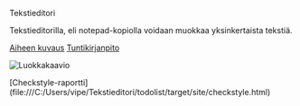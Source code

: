 Tekstieditori

Tekstieditorilla, eli notepad-kopiolla voidaan muokkaa yksinkertaista tekstiä.

[Aiheen kuvaus](https://github.com/vipeeri/Tekstieditori/blob/master/documents/aihemäärittely.md)
[Tuntikirjanpito](https://github.com/vipeeri/Tekstieditori/blob/master/documents/tuntikirjanpito.md)

![Luokkakaavio](http://yuml.me/a85e0244)
 
[Checkstyle-raportti] (file:///C:/Users/vipe/Tekstieditori/todolist/target/site/checkstyle.html)
